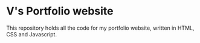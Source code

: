 # V's Portfolio website

This repository holds all the code for my portfolio website, written in HTML, CSS and Javascript. 
